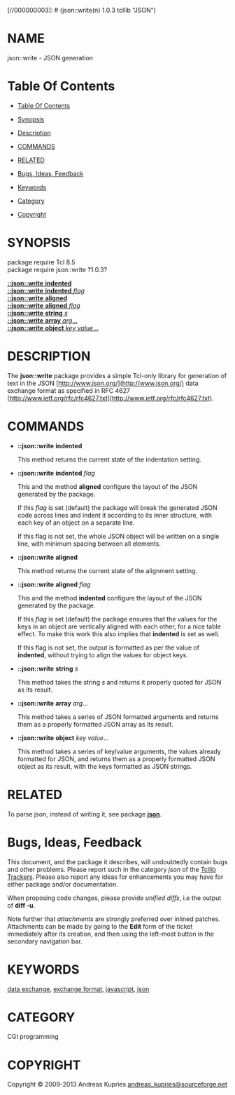 
[//000000001]: # (json::write - JSON)
[//000000002]: # (Generated from file 'json_write.man' by tcllib/doctools with format 'markdown')
[//000000003]: # (json::write(n) 1.0.3 tcllib "JSON")

# NAME

json::write - JSON generation

# <a name='toc'></a>Table Of Contents

  -  [Table Of Contents](#toc)

  -  [Synopsis](#synopsis)

  -  [Description](#section1)

  -  [COMMANDS](#section2)

  -  [RELATED](#section3)

  -  [Bugs, Ideas, Feedback](#section4)

  -  [Keywords](#keywords)

  -  [Category](#category)

  -  [Copyright](#copyright)

# <a name='synopsis'></a>SYNOPSIS

package require Tcl 8.5  
package require json::write ?1.0.3?  

[__::json::write__ __indented__](#1)  
[__::json::write__ __indented__ *flag*](#2)  
[__::json::write__ __aligned__](#3)  
[__::json::write__ __aligned__ *flag*](#4)  
[__::json::write__ __string__ *s*](#5)  
[__::json::write__ __array__ *arg*...](#6)  
[__::json::write__ __object__ *key* *value*...](#7)  

# <a name='description'></a>DESCRIPTION

The __json::write__ package provides a simple Tcl-only library for generation of
text in the JSON [http://www.json.org/](http://www.json.org/) data exchange
format as specified in RFC 4627
[http://www.ietf.org/rfc/rfc4627.txt](http://www.ietf.org/rfc/rfc4627.txt).

# <a name='section2'></a>COMMANDS

  - <a name='1'></a>__::json::write__ __indented__

    This method returns the current state of the indentation setting.

  - <a name='2'></a>__::json::write__ __indented__ *flag*

    This and the method __aligned__ configure the layout of the JSON generated
    by the package.

    If this *flag* is set (default) the package will break the generated JSON
    code across lines and indent it according to its inner structure, with each
    key of an object on a separate line.

    If this flag is not set, the whole JSON object will be written on a single
    line, with minimum spacing between all elements.

  - <a name='3'></a>__::json::write__ __aligned__

    This method returns the current state of the alignment setting.

  - <a name='4'></a>__::json::write__ __aligned__ *flag*

    This and the method __indented__ configure the layout of the JSON generated
    by the package.

    If this *flag* is set (default) the package ensures that the values for the
    keys in an object are vertically aligned with each other, for a nice table
    effect. To make this work this also implies that __indented__ is set as
    well.

    If this flag is not set, the output is formatted as per the value of
    __indented__, without trying to align the values for object keys.

  - <a name='5'></a>__::json::write__ __string__ *s*

    This method takes the string *s* and returns it properly quoted for JSON as
    its result.

  - <a name='6'></a>__::json::write__ __array__ *arg*...

    This method takes a series of JSON formatted arguments and returns them as a
    properly formatted JSON array as its result.

  - <a name='7'></a>__::json::write__ __object__ *key* *value*...

    This method takes a series of key/value arguments, the values already
    formatted for JSON, and returns them as a properly formatted JSON object as
    its result, with the keys formatted as JSON strings.

# <a name='section3'></a>RELATED

To parse json, instead of writing it, see package __[json](json.md)__.

# <a name='section4'></a>Bugs, Ideas, Feedback

This document, and the package it describes, will undoubtedly contain bugs and
other problems. Please report such in the category *json* of the [Tcllib
Trackers](http://core.tcl.tk/tcllib/reportlist). Please also report any ideas
for enhancements you may have for either package and/or documentation.

When proposing code changes, please provide *unified diffs*, i.e the output of
__diff -u__.

Note further that *attachments* are strongly preferred over inlined patches.
Attachments can be made by going to the __Edit__ form of the ticket immediately
after its creation, and then using the left-most button in the secondary
navigation bar.

# <a name='keywords'></a>KEYWORDS

[data exchange](../../../../index.md#data_exchange), [exchange
format](../../../../index.md#exchange_format),
[javascript](../../../../index.md#javascript), [json](../../../../index.md#json)

# <a name='category'></a>CATEGORY

CGI programming

# <a name='copyright'></a>COPYRIGHT

Copyright &copy; 2009-2013 Andreas Kupries <andreas_kupries@sourceforge.net>
